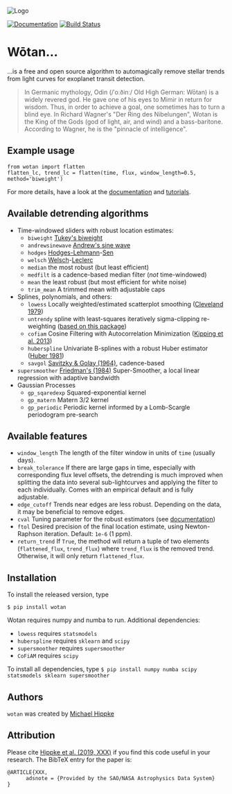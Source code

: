 ![Logo](https://raw.githubusercontent.com/hippke/wotan/master/logo.png)

[![Documentation](https://img.shields.io/badge/documentation-%E2%9C%93-blue.svg)](https://wotan.readthedocs.io/en/latest/index.html)
[![Build Status](https://travis-ci.com/hippke/wotan.svg?branch=master)](https://travis-ci.com/hippke/wotan)

Wōtan...
====================

...is a free and open source algorithm to automagically remove stellar trends from light curves for exoplanet transit detection.

> In Germanic mythology, Odin (/ˈoːðinː/ Old High German: Wōtan) is a widely revered god. He gave one of his eyes to Mimir in return for wisdom. Thus, in order to achieve a goal, one sometimes has to turn a blind eye. In Richard Wagner's "Der Ring des Nibelungen", Wotan is the King of the Gods (god of light, air, and wind) and a bass-baritone. According to Wagner, he is the "pinnacle of intelligence".

Example usage
-------------
```
from wotan import flatten
flatten_lc, trend_lc = flatten(time, flux, window_length=0.5, method='biweight')
```

For more details, have a look at the [documentation](https://wotan.readthedocs.io) and [tutorials](https://github.com/hippke/wotan/tree/master/tutorials).

Available detrending algorithms
---------------------------------

- Time-windowed sliders with robust location estimates:
   - ``biweight`` [Tukey's biweight](https://books.google.de/books?id=pGlHAAAAMAAJ)
   - ``andrewsinewave`` [Andrew's sine wave](http://www.jstor.org/stable/j.ctt13x12sw.3)
   - ``hodges`` [Hodges-Lehmann](https://doi.org/10.1214/aoms/1177704172)-[Sen](https://doi.org/10.2307/2527532)
   - ``welsch`` [Welsch](https://doi.org/10.1080/03610917808812083)-[Leclerc](https://doi.org/10.1007/BF00054839)
   - ``median`` the most robust (but least efficient)
   - ``medfilt`` is a cadence-based median filter (*not* time-windowed)
   - ``mean`` the least robust (but most efficient for white noise)
   - ``trim_mean`` A trimmed mean with adjustable caps
- Splines, polynomials, and others:
   - ``lowess`` Locally weighted/estimated scatterplot smoothing ([Cleveland 1979](https://doi.org/10.1080/01621459.1979.10481038))
   - ``untrendy`` spline with least-squares iteratively sigma-clipping re-weighting ([based on this package](https://github.com/dfm/untrendy))
   - ``cofiam`` Cosine Filtering with Autocorrelation Minimization ([Kipping et al. 2013](http://adsabs.harvard.edu/abs/2013ApJ...770..101K))
   - ``huberspline`` Univariate B-splines with a robust Huber estimator ([Huber 1981](https://books.google.de/books?id=hVbhlwEACAAJ))
   - ``savgol`` [Savitzky & Golay (1964)](https://ui.adsabs.harvard.edu/#abs/1964AnaCh..36.1627S), cadence-based
- ``supersmoother`` [Friedman's (1984)](https://www.slac.stanford.edu/pubs/slacpubs/3250/slac-pub-3477.pdf) Super-Smoother, a local linear regression with adaptive bandwidth
- Gaussian Processes
   - ``gp_sqaredexp`` Squared-exponential kernel
   - ``gp_matern`` Matern 3/2 kernel
   - ``gp_periodic`` Periodic kernel informed by a Lomb-Scargle periodogram pre-search


Available features
-------------------

- ``window_length`` The length of the filter window in units of ``time`` (usually days).
- ``break_tolerance`` If there are large gaps in time, especially with corresponding flux level offsets, the detrending is much improved when splitting the data into several sub-lightcurves and applying the filter to each individually. Comes with an empirical default and is fully adjustable.
- ``edge_cutoff`` Trends near edges are less robust. Depending on the data, it may be beneficial to remove edges.
- ``cval`` Tuning parameter for the robust estimators (see [documentation](https://wotan.readthedocs.io/en/latest/index.html))
- ``ftol`` Desired precision of the final location estimate, using Newton-Raphson iteration. Default: `1e-6` (1 ppm).
- ``return_trend`` If `True`, the method will return a tuple of two elements (``flattened_flux``, ``trend_flux``) where ``trend_flux`` is the removed trend. Otherwise, it will only return ``flattened_flux``.


Installation
------------
To install the released version, type

    $ pip install wotan

Wotan requires numpy and numba to run. Additional dependencies:

- `lowess` requires `statsmodels`
- `huberspline` requires `sklearn` and `scipy`
- `supersmoother` requires `supersmoother`
- `CoFiAM` requires `scipy`

To install all dependencies, type ``$ pip install numpy numba scipy statsmodels sklearn supersmoother``

Authors
-------
``wotan`` was created by [Michael Hippke](www.hippke.org)

Attribution
----------------
Please cite [Hippke et al. (2019, XXX)](https://XXX) if you find this code useful in your research. The BibTeX entry for the paper is:

```
@ARTICLE{XXX,
      adsnote = {Provided by the SAO/NASA Astrophysics Data System}
}
```
